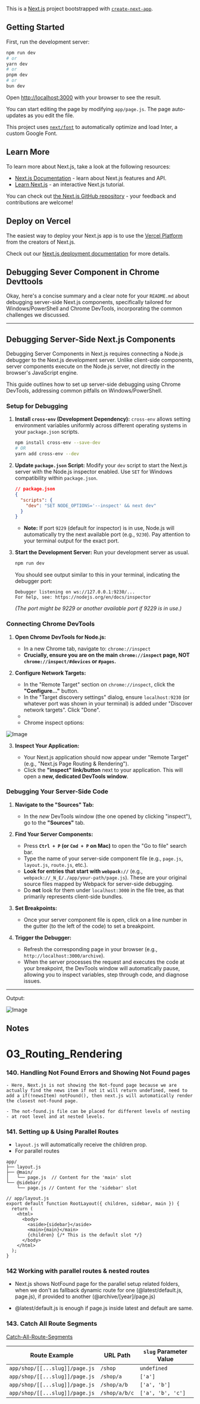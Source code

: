 This is a [Next.js](https://nextjs.org/) project bootstrapped with [`create-next-app`](https://github.com/vercel/next.js/tree/canary/packages/create-next-app).

## Getting Started

First, run the development server:

```bash
npm run dev
# or
yarn dev
# or
pnpm dev
# or
bun dev
```

Open [http://localhost:3000](http://localhost:3000) with your browser to see the result.

You can start editing the page by modifying `app/page.js`. The page auto-updates as you edit the file.

This project uses [`next/font`](https://nextjs.org/docs/basic-features/font-optimization) to automatically optimize and load Inter, a custom Google Font.

## Learn More

To learn more about Next.js, take a look at the following resources:

- [Next.js Documentation](https://nextjs.org/docs) - learn about Next.js features and API.
- [Learn Next.js](https://nextjs.org/learn) - an interactive Next.js tutorial.

You can check out [the Next.js GitHub repository](https://github.com/vercel/next.js/) - your feedback and contributions are welcome!

## Deploy on Vercel

The easiest way to deploy your Next.js app is to use the [Vercel Platform](https://vercel.com/new?utm_medium=default-template&filter=next.js&utm_source=create-next-app&utm_campaign=create-next-app-readme) from the creators of Next.js.

Check out our [Next.js deployment documentation](https://nextjs.org/docs/deployment) for more details.

## Debugging Sever Component in Chrome Devttools

Okay, here's a concise summary and a clear note for your `README.md` about debugging server-side Next.js components, specifically tailored for Windows/PowerShell and Chrome DevTools, incorporating the common challenges we discussed.

---

## Debugging Server-Side Next.js Components

Debugging Server Components in Next.js requires connecting a Node.js debugger to the Next.js development server. Unlike client-side components, server components execute on the Node.js server, not directly in the browser's JavaScript engine.

This guide outlines how to set up server-side debugging using Chrome DevTools, addressing common pitfalls on Windows/PowerShell.

### Setup for Debugging

1.  **Install `cross-env` (Development Dependency):**
    `cross-env` allows setting environment variables uniformly across different operating systems in your `package.json` scripts.

    ```bash
    npm install cross-env --save-dev
    # OR
    yarn add cross-env --dev
    ```

2.  **Update `package.json` Script:**
    Modify your `dev` script to start the Next.js server with the Node.js inspector enabled. Use `SET` for Windows compatibility within `package.json`.

    ```json
    // package.json
    {
      "scripts": {
        "dev": "SET NODE_OPTIONS='--inspect' && next dev"
      }
    }
    ```

    - **Note:** If port `9229` (default for inspector) is in use, Node.js will automatically try the next available port (e.g., `9230`). Pay attention to your terminal output for the exact port.

3.  **Start the Development Server:**
    Run your development server as usual.

    ```bash
    npm run dev
    ```

    You should see output similar to this in your terminal, indicating the debugger port:

    ```
    Debugger listening on ws://127.0.0.1:9230/...
    For help, see: https://nodejs.org/en/docs/inspector
    ```

    _(The port might be 9229 or another available port if 9229 is in use.)_

### Connecting Chrome DevTools

1.  **Open Chrome DevTools for Node.js:**

    - In a new Chrome tab, navigate to: `chrome://inspect`
    - **Crucially, ensure you are on the main `chrome://inspect` page, NOT `chrome://inspect/#devices` or `#pages`.**

2.  **Configure Network Targets:**

    - In the "Remote Target" section on `chrome://inspect`, click the **"Configure..."** button.
    - In the "Target discovery settings" dialog, ensure `localhost:9230` (or whatever port was shown in your terminal) is added under "Discover network targets". Click "Done".
    -
    - Chrome inspect options:

![Image](https://github.com/user-attachments/assets/dbfcba5f-c620-4c9a-a81d-3efe67921cc7)

3.  **Inspect Your Application:**

    - Your Next.js application should now appear under "Remote Target" (e.g., "Next.js Page Routing & Rendering").
    - Click the **"inspect" link/button** next to your application. This will open a **new, dedicated DevTools window**.

### Debugging Your Server-Side Code

1.  **Navigate to the "Sources" Tab:**

    - In the _new_ DevTools window (the one opened by clicking "inspect"), go to the **"Sources"** tab.

2.  **Find Your Server Components:**

    - Press **`Ctrl + P` (or `Cmd + P` on Mac)** to open the "Go to file" search bar.
    - Type the name of your server-side component file (e.g., `page.js`, `layout.js`, `route.js`, etc.).
    - **Look for entries that start with `webpack://`** (e.g., `webpack://_N_E/./app/your-path/page.js`). These are your original source files mapped by Webpack for server-side debugging.
    - Do **not** look for them under `localhost:3000` in the file tree, as that primarily represents client-side bundles.

3.  **Set Breakpoints:**

    - Once your server component file is open, click on a line number in the gutter (to the left of the code) to set a breakpoint.

4.  **Trigger the Debugger:**

    - Refresh the corresponding page in your browser (e.g., `http://localhost:3000/archive`).
    - When the server processes the request and executes the code at your breakpoint, the DevTools window will automatically pause, allowing you to inspect variables, step through code, and diagnose issues.

---

Output:

![Image](https://github.com/user-attachments/assets/8ca702f5-f430-4df8-8ac9-f750834b49b5)

## Notes

# 03_Routing_Rendering

### 140. Handling Not Found Errors and Showing Not Found pages

```
- Here, Next.js is not showing the Not-found page because we are actually find the news item if not it will return undefined, need to add a if(!newsItem) notFound(), then next.js will automatically render the closest not-found page.

- The not-found.js file can be placed for different levels of nesting - at root level and at nested levels.
```

### 141. Setting up & Using Parallel Routes

- `layout.js` will automatically receive the children prop.
- For parallel routes

```
app/
├── layout.js
├── @main/
│   └── page.js  // Content for the 'main' slot
└── @sidebar/
    └── page.js // Content for the 'sidebar' slot
```

```
// app/layout.js
export default function RootLayout({ children, sidebar, main }) {
  return (
    <html>
      <body>
        <aside>{sidebar}</aside>
        <main>{main}</main>
        {children} {/* This is the default slot */}
      </body>
    </html>
  );
}
```

### 142 Working with parallel routes & nested routes

- Next.js shows NotFound page for the parallel setup related folders, when we don't as fallback dynamic route for one (@latest/default.js, page.js), if provided to another (@archive/[year]/page.js)

- @latest/default.js is enough if page.js inside latest and default are same.

### 143. Catch All Route Segments

[Catch-All-Route-Segments](https://nextjs.org/docs/app/building-your-application/routing/dynamic-routes#catch-all-segments)

| Route Example                  | URL Path      | `slug` Parameter Value |
| ------------------------------ | ------------- | ---------------------- |
| `app/shop/[[...slug]]/page.js` | `/shop`       | `undefined`            |
| `app/shop/[[...slug]]/page.js` | `/shop/a`     | `['a']`                |
| `app/shop/[[...slug]]/page.js` | `/shop/a/b`   | `['a', 'b']`           |
| `app/shop/[[...slug]]/page.js` | `/shop/a/b/c` | `['a', 'b', 'c']`      |

